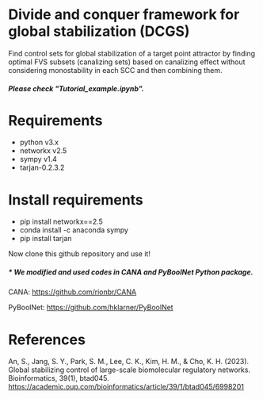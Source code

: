 # Divide and conquer framework for global stabilization (DCGS)
Find control sets for global stabilization of a target point attractor by finding optimal FVS subsets (canalizing sets) based on canalizing effect without considering monostability in each SCC and then combining them.
##### Please check "Tutorial_example.ipynb".

# Requirements
- python v3.x
- networkx v2.5
- sympy v1.4
- tarjan-0.2.3.2

# Install requirements
- pip install networkx==2.5
- conda install -c anaconda sympy
- pip install tarjan

Now clone this github repository and use it!

##### * We modified and used codes in CANA and PyBoolNet Python package. 

CANA: https://github.com/rionbr/CANA

PyBoolNet: https://github.com/hklarner/PyBoolNet


# References

An, S., Jang, S. Y., Park, S. M., Lee, C. K., Kim, H. M., & Cho, K. H. (2023). Global stabilizing control of large-scale biomolecular regulatory networks. Bioinformatics, 39(1), btad045.
https://academic.oup.com/bioinformatics/article/39/1/btad045/6998201
